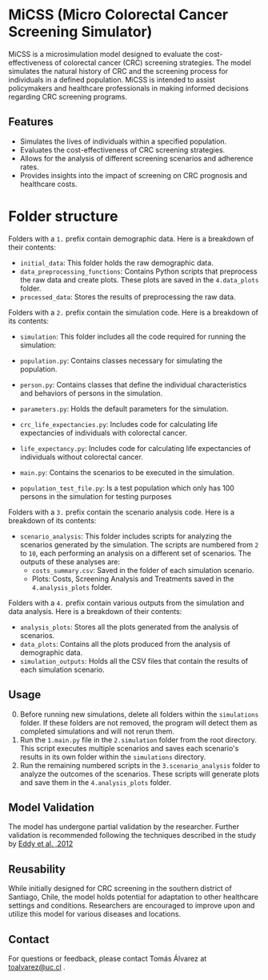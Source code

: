# MiCSS (Micro Colorectal Cancer Screening Simulator)

MiCSS is a microsimulation model designed to evaluate the cost-effectiveness of colorectal cancer (CRC) screening strategies. The model simulates the natural history of CRC and the screening process for individuals in a defined population. MiCSS is intended to assist policymakers and healthcare professionals in making informed decisions regarding CRC screening programs.

## Features
- Simulates the lives of individuals within a specified population.
- Evaluates the cost-effectiveness of CRC screening strategies.
- Allows for the analysis of different screening scenarios and adherence rates.
- Provides insights into the impact of screening on CRC prognosis and healthcare costs.

# Folder structure
Folders with a `1.` prefix contain demographic data. Here is a breakdown of their contents:

- `initial_data`: This folder holds the raw demographic data.
- `data_preprocessing_functions`: Contains Python scripts that preprocess the raw data and create plots. These plots are saved in the `4.data_plots` folder.
- `processed_data`: Stores the results of preprocessing the raw data.

Folders with a `2.` prefix contain the simulation code. Here is a breakdown of its contents:

- `simulation`: This folder includes all the code required for running the simulation:
- `population.py`: Contains classes necessary for simulating the population.
- `person.py`: Contains classes that define the individual characteristics and behaviors of persons in the simulation.
- `parameters.py`: Holds the default parameters for the simulation.
- `crc_life_expectancies.py`: Includes code for calculating life expectancies of individuals with colorectal cancer.
- `life_expectancy.py`: Includes code for calculating life expectancies of individuals without colorectal cancer.
- `main.py`: Contains the scenarios to be executed in the simulation.

- `population_test_file.py`: Is a test population which only has 100 persons in the simulation for testing purposes

Folders with a `3.` prefix contain the scenario analysis code. Here is a breakdown of its contents:

- `scenario_analysis`: This folder includes scripts for analyzing the scenarios generated by the simulation. The scripts are numbered from `2` to `10`, each performing an analysis on a different set of scenarios. The outputs of these analyses are:
  - `costs_summary.csv`: Saved in the folder of each simulation scenario.
  - Plots: Costs, Screening Analysis and Treatments saved in the `4.analysis_plots` folder.

Folders with a `4.` prefix contain various outputs from the simulation and data analysis. Here is a breakdown of their contents:

- `analysis_plots`: Stores all the plots generated from the analysis of scenarios.
- `data_plots`: Contains all the plots produced from the analysis of demographic data.
- `simulation_outputs`: Holds all the CSV files that contain the results of each simulation scenario.

## Usage
0. Before running new simulations, delete all folders within the `simulations` folder. If these folders are not removed, the program will detect them as completed simulations and will not rerun them.
1. Run the `1.main.py` file in the `2.simulation` folder from the root directory. This script executes multiple scenarios and saves each scenario's results in its own folder within the `simulations` directory.
2. Run the remaining numbered scripts in the `3.scenario_analysis` folder to analyze the outcomes of the scenarios. These scripts will generate plots and save them in the `4.analysis_plots` folder.

## Model Validation
The model has undergone partial validation by the researcher. Further validation is recommended following the techniques described in the study by [Eddy et al. ,2012](https://www.valueinhealthjournal.com/article/S1098-3015(12)01656-7/fulltext?_returnURL=https%3A%2F%2Flinkinghub.elsevier.com%2Fretrieve%2Fpii%2FS1098301512016567%3Fshowall%3Dtrue)

## Reusability
While initially designed for CRC screening in the southern district of Santiago, Chile, the model holds potential for adaptation to other healthcare settings and conditions. Researchers are encouraged to improve upon and utilize this model for various diseases and locations.

## Contact
For questions or feedback, please contact Tomás Álvarez at toalvarez@uc.cl .
